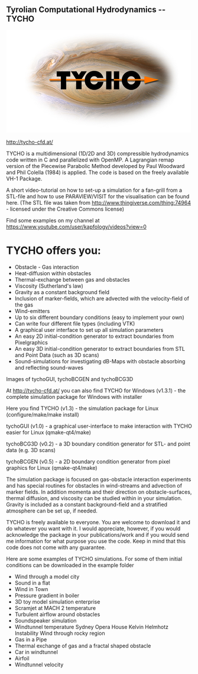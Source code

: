## Tyrolian Computational Hydrodynamics -- TYCHO

![Tycho](https://github.com/kapferer/tycho_cfd/blob/master/tycho_logo.jpg "Tycho Logo")

http://tycho-cfd.at/

TYCHO is a multidimensional (1D/2D and 3D) compressible hydrodynamics code written in C and parallelized with OpenMP. A Lagrangian remap version of the Piecewise Parabolic Method developed by Paul Woodward and Phil Colella (1984) is applied. The code is based on the freely available VH-1 Package.

A short video-tutorial on how to set-up a simulation for a fan-grill from a STL-file and how to use PARAVIEW/VISIT for the visualisation can be found here.
(The STL file was taken from http://www.thingiverse.com/thing:74964 - licensed under the Creative Commons license)

Find some examples on my channel at https://www.youtube.com/user/kapfology/videos?view=0


# TYCHO offers you:

* Obstacle - Gas interaction 
* Heat-diffusion within obstacles
* Thermal-exchange between gas and obstacles
* Viscosity (Sutherland's law)
* Gravity as a constant background field
* Inclusion of marker-fields, which are advected with the velocity-field of the gas
* Wind-emitters
* Up to six different boundary conditions (easy to implement your own)
* Can write four different file types (including VTK)
* A graphical user interface to set up all simulation parameters
* An easy 2D initial-condition generator to extract boundaries from Pixelgraphics
* An easy 3D initial-condition generator to extract boundaries from STL and Point Data (such as 3D scans)
* Sound-simulations for investigating dB-Maps with obstacle absorbing and reflecting sound-waves

Images of tychoGUI, tychoBCGEN and tychoBCG3D

At http://tycho-cfd.at/  you can also find TYCHO for Windows (v1.3.1) - the complete simulation package for Windows with installer

Here you find TYCHO (v1.3) - the simulation package for Linux (configure/make/make install)

tychoGUI (v1.0) - a graphical user-interface to make interaction with TYCHO easier for Linux (qmake-qt4/make)

tychoBCG3D (v0.2) - a 3D boundary condition generator for STL- and point data (e.g. 3D scans)

tychoBCGEN (v0.5) - a 2D boundary condition generator from pixel graphics for Linux (qmake-qt4/make)

The simulation package is focused on gas-obstacle interaction experiments and has special routines for obstacles in wind-streams and advection of marker fields. In addition momenta and their direction on obstacle-surfaces, thermal diffusion, and viscosity can be studied within in your simulation. Gravity is included as a constant background-field and a stratified atmosphere can be set up, if needed.

TYCHO is freely available to everyone. You are welcome to download it and do whatever you want with it. I would appreciate, however, if you would acknowledge the package in your publications/work and if you would send me information for what purpose you use the code. Keep in mind that this code does not come with any guarantee.

Here are some examples of TYCHO simulations. For some of them initial conditions can be downloaded in the example folder

* Wind through a model city
* Sound in a flat
* Wind in Town
* Pressure gradient in boiler
* 3D toy model simulation enterprise
* Scramjet at MACH 2 temperature
* Turbulent airflow around obstacles 
* Soundspeaker simulation
* Windtunnel temperature	Sydney Opera House	Kelvin Helmhotz Instability	Wind through rocky region
* Gas in a Pipe
* Thermal exchange of gas and a fractal shaped obstacle
* Car in windtunnel
* Airfoil
* Windtunnel velocity
 
